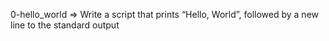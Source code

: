 0-hello_world => Write a script that prints “Hello, World”, followed by a new line to the standard output
